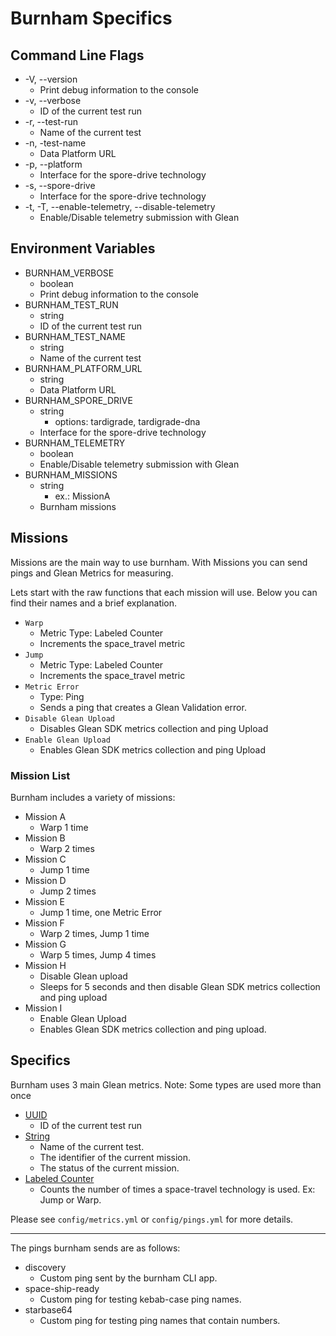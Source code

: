 # Burnham Specifics

## Command Line Flags

* -V, --version
  * Print debug information to the console
* -v, --verbose
  * ID of the current test run
* -r, --test-run
  * Name of the current test
* -n, -test-name
  * Data Platform URL
* -p, --platform
  * Interface for the spore-drive technology
* -s, --spore-drive
  * Interface for the spore-drive technology
* -t, -T, --enable-telemetry, --disable-telemetry
  * Enable/Disable telemetry submission with Glean

## Environment Variables

* BURNHAM_VERBOSE
  * boolean
  * Print debug information to the console
* BURNHAM_TEST_RUN
  * string
  * ID of the current test run
* BURNHAM_TEST_NAME
  * string
  * Name of the current test
* BURNHAM_PLATFORM_URL
  * string
  * Data Platform URL
* BURNHAM_SPORE_DRIVE
  * string
    * options: tardigrade, tardigrade-dna
  * Interface for the spore-drive technology
* BURNHAM_TELEMETRY
  * boolean
  * Enable/Disable telemetry submission with Glean
* BURNHAM_MISSIONS
  * string
    * ex.: MissionA
  * Burnham missions


## Missions

Missions are the main way to use burnham. With Missions you can send pings and Glean Metrics for measuring. 

Lets start with the raw functions that each mission will use. Below you can find their names and a brief explanation.

* `Warp`
  * Metric Type: Labeled Counter
  * Increments the space_travel metric
* `Jump`
  * Metric Type: Labeled Counter
  * Increments the space_travel metric
* `Metric Error`
  * Type: Ping
  * Sends a ping that creates a Glean Validation error.
* `Disable Glean Upload`
  * Disables Glean SDK metrics collection and ping Upload
* `Enable Glean Upload`
  * Enables Glean SDK metrics collection and ping Upload

### Mission List

Burnham includes a variety of missions: 

* Mission A
  * Warp 1 time
* Mission B
  * Warp 2 times
* Mission C
  * Jump 1 time
* Mission D
  * Jump 2 times
* Mission E
  * Jump 1 time, one Metric Error
* Mission F
  * Warp 2 times, Jump 1 time
* Mission G
  * Warp 5 times, Jump 4 times
* Mission H
  * Disable Glean upload
  * Sleeps for 5 seconds and then disable Glean SDK metrics collection and  ping upload
* Mission I
  * Enable Glean Upload
  * Enables Glean SDK metrics collection and ping upload.



## Specifics

Burnham uses 3 main Glean metrics. Note: Some types are used more than once

* [UUID](https://mozilla.github.io/glean/book/reference/metrics/uuid.html)
  * ID of the current test run
* [String](https://mozilla.github.io/glean/book/reference/metrics/string.html)
  * Name of the current test.
  * The identifier of the current mission.
  * The status of the current mission.
* [Labeled Counter](https://mozilla.github.io/glean/book/reference/metrics/labeled_counters.html)
  * Counts the number of times a space-travel technology is used. Ex: Jump or Warp.

Please see `config/metrics.yml` or `config/pings.yml` for more details.
<hr>
The pings burnham sends are as follows:

* discovery
  * Custom ping sent by the burnham CLI app.
* space-ship-ready
  * Custom ping for testing kebab-case ping names.
* starbase64
  * Custom ping for testing ping names that contain numbers.
